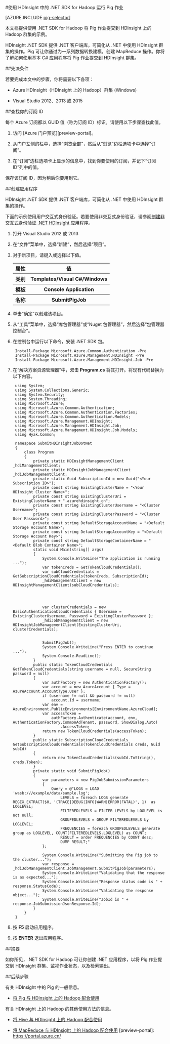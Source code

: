 <!-- not suitable for Mooncake -->


<properties
   pageTitle="在 HDInsight 中将 Hadoop Pig 与 .NET 配合使用 | Azure"
   description="了解如何使用 .NET SDK for Hadoop 将 Pig 作业提交到 HDInsight 上的 Hadoop。"
   services="hdinsight"
   documentationCenter=".net"
   authors="Blackmist"
   manager="paulettm"
   editor="cgronlun"
   tags="azure-portal"/>

<tags
	ms.service="hdinsight"
	ms.date="10/17/2016"
	wacn.date="02/14/2017"/>

#使用 HDInsight 中的 .NET SDK for Hadoop 运行 Pig 作业

[AZURE.INCLUDE [pig-selector](../../includes/hdinsight-selector-use-pig.md)]

本文档提供使用 .NET SDK for Hadoop 将 Pig 作业提交到 HDInsight 上的 Hadoop 群集的示例。

HDInsight .NET SDK 提供 .NET 客户端库，可简化从 .NET 中使用 HDInsight 群集的操作。Pig 可让你通过为一系列数据转换建模，创建 MapReduce 操作。你将了解如何使用基本 C# 应用程序将 Pig 作业提交到 HDInsight 群集。

##<a id="prereq"></a>先决条件

若要完成本文中的步骤，你将需要以下各项：


* Azure HDInsight（HDInsight 上的 Hadoop）群集 (Windows)

* Visual Studio 2012、2013 或 2015

##<a id="subscriptionid"></a>查找你的订阅 ID

每个 Azure 订阅都以 GUID 值（称为订阅 ID）标识。请使用以下步骤查找此值。

1. 访问 [Azure 门户预览][preview-portal]。

2. 从门户左侧的栏中，选择“浏览全部”，然后从“浏览”边栏选项卡中选择“订阅”。

3. 在“订阅”边栏选项卡上显示的信息中，找到你要使用的订阅，并记下“订阅 ID”列中的值。

保存该订阅 ID，因为稍后你要用到它。

##<a id="create"></a>创建应用程序

HDInsight .NET SDK 提供 .NET 客户端库，可简化从 .NET 中使用 HDInsight 群集的操作。

下面的示例使用用户交互式身份验证。若要使用非交互式身份验证，请参阅[创建非交互式身份验证 .NET HDInsight 应用程序](/documentation/articles/hdinsight-create-non-interactive-authentication-dotnet-applications/)。

1. 打开 Visual Studio 2012 或 2013
2. 在“文件”菜单中，选择“新建”，然后选择“项目”。
3. 对于新项目，请键入或选择以下值。

	<table>
	<tr>
	<th>属性</th>
	<th>值</th>
	</tr>
	<tr>
	<th>类别</th>
	<th>Templates/Visual C#/Windows</th>
	</tr>
	<tr>
	<th>模板</th>
	<th>Console Application</th>
	</tr>
	<tr>
	<th>名称</th>
	<th>SubmitPigJob</th>
	</tr>
	</table>
4. 单击“确定”以创建该项目。
5. 从“工具”菜单中，选择“库包管理器”或“Nuget 包管理器”，然后选择“包管理器控制台”。
6. 在控制台中运行以下命令，安装 .NET SDK 包。

        Install-Package Microsoft.Azure.Common.Authentication -Pre
        Install-Package Microsoft.Azure.Management.HDInsight -Pre
        Install-Package Microsoft.Azure.Management.HDInsight.Job -Pre

7. 在“解决方案资源管理器”中，双击 **Program.cs** 将其打开。将现有代码替换为以下内容。

        using System;
        using System.Collections.Generic;
        using System.Security;
        using System.Threading;
        using Microsoft.Azure;
        using Microsoft.Azure.Common.Authentication;
        using Microsoft.Azure.Common.Authentication.Factories;
        using Microsoft.Azure.Common.Authentication.Models;
        using Microsoft.Azure.Management.HDInsight;
        using Microsoft.Azure.Management.HDInsight.Job;
        using Microsoft.Azure.Management.HDInsight.Job.Models;
        using Hyak.Common;
        
        namespace SubmitHDInsightJobDotNet
        {
            class Program
            {
                private static HDInsightManagementClient _hdiManagementClient;
                private static HDInsightJobManagementClient _hdiJobManagementClient;
                private static Guid SubscriptionId = new Guid("<Your Subscription ID>");
                private const string ExistingClusterName = "<Your HDInsight Cluster Name>";
                private const string ExistingClusterUri = ExistingClusterName + ".azurehdinsight.cn";
                private const string ExistingClusterUsername = "<Cluster Username>";
                private const string ExistingClusterPassword = "<Cluster User Password>";
                private const string DefaultStorageAccountName = "<Default Storage Account Name>";
                private const string DefaultStorageAccountKey = "<Default Storage Account Key>";
                private const string DefaultStorageContainerName = "<Default Blob Container Name>";
                static void Main(string[] args)
                {
                    System.Console.WriteLine("The application is running ...");
                    var tokenCreds = GetTokenCloudCredentials();
                    var subCloudCredentials = GetSubscriptionCloudCredentials(tokenCreds, SubscriptionId);
                    _hdiManagementClient = new HDInsightManagementClient(subCloudCredentials);

        
        
        
                    var clusterCredentials = new BasicAuthenticationCloudCredentials { Username = ExistingClusterUsername, Password = ExistingClusterPassword };
                    _hdiJobManagementClient = new HDInsightJobManagementClient(ExistingClusterUri, clusterCredentials);
        

                    SubmitPigJob();
                    System.Console.WriteLine("Press ENTER to continue ...");
                    System.Console.ReadLine();
                }
                public static TokenCloudCredentials GetTokenCloudCredentials(string username = null, SecureString password = null)
                {
                    var authFactory = new AuthenticationFactory();
                    var account = new AzureAccount { Type = AzureAccount.AccountType.User };
                    if (username != null && password != null)
                        account.Id = username;
                    var env = AzureEnvironment.PublicEnvironments[EnvironmentName.AzureCloud];
                    var accessToken =
                        authFactory.Authenticate(account, env, AuthenticationFactory.CommonAdTenant, password, ShowDialog.Auto)
                            .AccessToken;
                    return new TokenCloudCredentials(accessToken);
                }
                public static SubscriptionCloudCredentials GetSubscriptionCloudCredentials(TokenCloudCredentials creds, Guid subId)
                {
                    return new TokenCloudCredentials(subId.ToString(), creds.Token);
                }
                private static void SubmitPigJob()
                {
                    var parameters = new PigJobSubmissionParameters
                    {
                        Query = @"LOGS = LOAD 'wasb:///example/data/sample.log';
                            LEVELS = foreach LOGS generate REGEX_EXTRACT($0, '(TRACE|DEBUG|INFO|WARN|ERROR|FATAL)', 1)  as LOGLEVEL;
                            FILTEREDLEVELS = FILTER LEVELS by LOGLEVEL is not null;
                            GROUPEDLEVELS = GROUP FILTEREDLEVELS by LOGLEVEL;
                            FREQUENCIES = foreach GROUPEDLEVELS generate group as LOGLEVEL, COUNT(FILTEREDLEVELS.LOGLEVEL) as COUNT;
                            RESULT = order FREQUENCIES by COUNT desc;
                            DUMP RESULT;"
                    };
        
                    System.Console.WriteLine("Submitting the Pig job to the cluster...");
                    var response = _hdiJobManagementClient.JobManagement.SubmitPigJob(parameters);
                    System.Console.WriteLine("Validating that the response is as expected...");
                    System.Console.WriteLine("Response status code is " + response.StatusCode);
                    System.Console.WriteLine("Validating the response object...");
                    System.Console.WriteLine("JobId is " + response.JobSubmissionJsonResponse.Id);
                }
            }
        }

7. 按 **F5** 启动应用程序。
8. 按 **ENTER** 退出应用程序。

##<a id="summary"></a>摘要

如你所见，.NET SDK for Hadoop 可让你创建 .NET 应用程序，以将 Pig 作业提交到 HDInsight 群集、监视作业状态，以及检索输出。

##<a id="nextsteps"></a>后续步骤

有关 HDInsight 中的 Pig 的一般信息。

* [将 Pig 与 HDInsight 上的 Hadoop 配合使用](/documentation/articles/hdinsight-use-pig/)

有关 HDInsight 上的 Hadoop 的其他使用方法的信息。

* [将 Hive 与 HDInsight 上的 Hadoop 配合使用](/documentation/articles/hdinsight-use-hive/)

* [将 MapReduce 与 HDInsight 上的 Hadoop 配合使用](/documentation/articles/hdinsight-use-mapreduce/)
[preview-portal]: https://portal.azure.cn/

<!---HONumber=Mooncake_Quality_Review_1215_2016-->